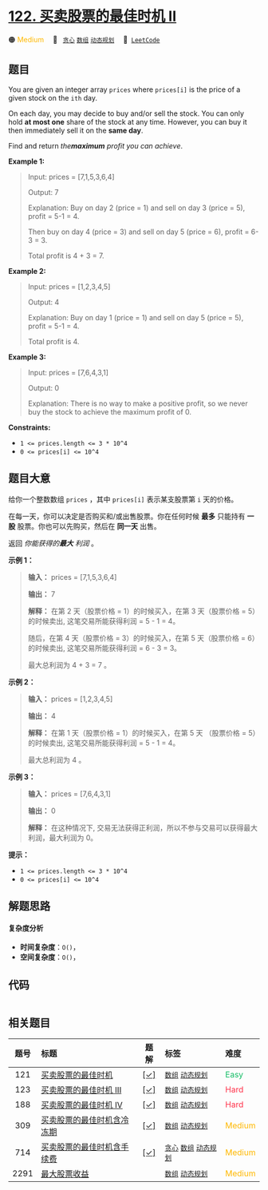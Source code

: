# [122. 买卖股票的最佳时机 II](https://leetcode.com/problems/best-time-to-buy-and-sell-stock-ii)

🟠 <font color=#ffb800>Medium</font>&emsp; 🔖&ensp; [`贪心`](/tag/greedy.md) [`数组`](/tag/array.md) [`动态规划`](/tag/dynamic-programming.md)&emsp; 🔗&ensp;[`LeetCode`](https://leetcode.com/problems/best-time-to-buy-and-sell-stock-ii)

## 题目

You are given an integer array `prices` where `prices[i]` is the price of a
given stock on the `ith` day.

On each day, you may decide to buy and/or sell the stock. You can only hold
**at most one** share of the stock at any time. However, you can buy it then
immediately sell it on the **same day**.

Find and return _the**maximum** profit you can achieve_.



**Example 1:**

> Input: prices = [7,1,5,3,6,4]
> 
> Output: 7
> 
> Explanation: Buy on day 2 (price = 1) and sell on day 3 (price = 5), profit = 5-1 = 4.
> 
> Then buy on day 4 (price = 3) and sell on day 5 (price = 6), profit = 6-3 = 3.
> 
> Total profit is 4 + 3 = 7.

**Example 2:**

> Input: prices = [1,2,3,4,5]
> 
> Output: 4
> 
> Explanation: Buy on day 1 (price = 1) and sell on day 5 (price = 5), profit = 5-1 = 4.
> 
> Total profit is 4.

**Example 3:**

> Input: prices = [7,6,4,3,1]
> 
> Output: 0
> 
> Explanation: There is no way to make a positive profit, so we never buy the stock to achieve the maximum profit of 0.

**Constraints:**

  * `1 <= prices.length <= 3 * 10^4`
  * `0 <= prices[i] <= 10^4`


## 题目大意

给你一个整数数组 `prices` ，其中 `prices[i]` 表示某支股票第 `i` 天的价格。

在每一天，你可以决定是否购买和/或出售股票。你在任何时候 **最多**  只能持有 **一股** 股票。你也可以先购买，然后在 **同一天** 出售。

返回 _你能获得的**最大** 利润_ 。



**示例 1：**

> 
> 
> 
> 
> 
> **输入：** prices = [7,1,5,3,6,4]
> 
> **输出：** 7
> 
> **解释：** 在第 2 天（股票价格 = 1）的时候买入，在第 3 天（股票价格 = 5）的时候卖出, 这笔交易所能获得利润 = 5 - 1 = 4。
> 
> 随后，在第 4 天（股票价格 = 3）的时候买入，在第 5 天（股票价格 = 6）的时候卖出, 这笔交易所能获得利润 = 6 - 3 = 3。
> 
> 最大总利润为 4 + 3 = 7 。

**示例 2：**

> 
> 
> 
> 
> 
> **输入：** prices = [1,2,3,4,5]
> 
> **输出：** 4
> 
> **解释：** 在第 1 天（股票价格 = 1）的时候买入，在第 5 天 （股票价格 = 5）的时候卖出, 这笔交易所能获得利润 = 5 - 1 = 4。
> 
> 最大总利润为 4 。

**示例  3：**

> 
> 
> 
> 
> 
> **输入：** prices = [7,6,4,3,1]
> 
> **输出：** 0
> 
> **解释：** 在这种情况下, 交易无法获得正利润，所以不参与交易可以获得最大利润，最大利润为 0。



**提示：**

  * `1 <= prices.length <= 3 * 10^4`
  * `0 <= prices[i] <= 10^4`


## 解题思路

#### 复杂度分析

- **时间复杂度**：`O()`，
- **空间复杂度**：`O()`，

## 代码

```javascript

```

## 相关题目

<!-- prettier-ignore -->
| 题号 | 标题 | 题解 | 标签 | 难度 |
| :------: | :------ | :------: | :------ | :------ |
| 121 | [买卖股票的最佳时机](https://leetcode.com/problems/best-time-to-buy-and-sell-stock) | [[✓]](/problem/0121.md) |  [`数组`](/tag/array.md) [`动态规划`](/tag/dynamic-programming.md) | <font color=#15bd66>Easy</font> |
| 123 | [买卖股票的最佳时机 III](https://leetcode.com/problems/best-time-to-buy-and-sell-stock-iii) | [[✓]](/problem/0123.md) |  [`数组`](/tag/array.md) [`动态规划`](/tag/dynamic-programming.md) | <font color=#ff334b>Hard</font> |
| 188 | [买卖股票的最佳时机 IV](https://leetcode.com/problems/best-time-to-buy-and-sell-stock-iv) | [[✓]](/problem/0188.md) |  [`数组`](/tag/array.md) [`动态规划`](/tag/dynamic-programming.md) | <font color=#ff334b>Hard</font> |
| 309 | [买卖股票的最佳时机含冷冻期](https://leetcode.com/problems/best-time-to-buy-and-sell-stock-with-cooldown) | [[✓]](/problem/0309.md) |  [`数组`](/tag/array.md) [`动态规划`](/tag/dynamic-programming.md) | <font color=#ffb800>Medium</font> |
| 714 | [买卖股票的最佳时机含手续费](https://leetcode.com/problems/best-time-to-buy-and-sell-stock-with-transaction-fee) | [[✓]](/problem/0714.md) |  [`贪心`](/tag/greedy.md) [`数组`](/tag/array.md) [`动态规划`](/tag/dynamic-programming.md) | <font color=#ffb800>Medium</font> |
| 2291 | [最大股票收益](https://leetcode.com/problems/maximum-profit-from-trading-stocks) |  |  [`数组`](/tag/array.md) [`动态规划`](/tag/dynamic-programming.md) | <font color=#ffb800>Medium</font> |